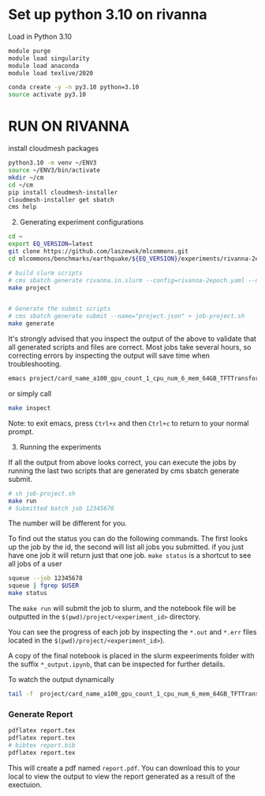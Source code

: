 # Set up python 3.10 on rivanna

Load in Python 3.10

```bash
module purge
module load singularity
module load anaconda
module load texlive/2020

conda create -y -n py3.10 python=3.10
source activate py3.10
```

# RUN ON RIVANNA

install cloudmesh packages

```bash
python3.10 -m venv ~/ENV3
source ~/ENV3/bin/activate
mkdir ~/cm
cd ~/cm
pip install cloudmesh-installer
cloudmesh-installer get sbatch
cms help
```

2. Generating experiment configurations

```bash
cd ~
export EQ_VERSION=latest
git clone https://github.com/laszewsk/mlcommons.git
cd mlcommons/benchmarks/earthquake/${EQ_VERSION}/experiments/rivanna-2epoch

# build slurm scripts
# cms sbatch generate rivanna.in.slurm --config=rivanna-2epoch.yaml --name="project" --noos 
make project


# Generate the submit scripts
# cms sbatch generate submit --name="project.json" > job-project.sh
make generate
```

It's strongly advised that you inspect the output of the above to
validate that all generated scripts and files are correct.  Most jobs
take several hours, so correcting errors by inspecting the output will
save time when troubleshooting.

```bash
emacs project/card_name_a100_gpu_count_1_cpu_num_6_mem_64GB_TFTTransformerepochs_2/slurm.sh
```

or simply call

```bash
make inspect
```

Note: to exit emacs, press `Ctrl+x` and then `Ctrl+c` to return to your normal prompt.

3. Running the experiments

If all the output from above looks correct, you can execute the jobs
by running the last two scripts that are generated by cms sbatch
generate submit.



```bash
# sh job-project.sh
make run
# Submitted batch job 12345678
```

The number will be different for you.

To find out the status you can
do the following commands. The first looks up the job by the id, the second will list all jobs you submitted. if you just have one job it will return just that one job. `make status` is a shortcut to see all jobs of a user

```bash
squeue --job 12345678
squeue | fgrep $USER
make status
```


The `make run` will submit the job to slurm, and the
notebook file will be outputted in the
`$(pwd)/project/<experiment_id>` directory.

You can see the progress of each job by inspecting the `*.out` and
`*.err` files located in the `$(pwd)/project/<experiment_id>`).

A copy of the final notebook is placed in the slurm expeeriments
folder with the suffix `*_output.ipynb`, that can be inspected for
further details.

To watch the output dynamically

```bash
tail -f  project/card_name_a100_gpu_count_1_cpu_num_6_mem_64GB_TFTTransformerepochs_2/*12345678.out
```



### Generate Report

```bash
pdflatex report.tex
pdflatex report.tex
# bibtex report.bib
pdflatex report.tex
```

This will create a pdf named `report.pdf`.  You can download this to
your local to view the output to view the report generated as a result
of the exectuion.
